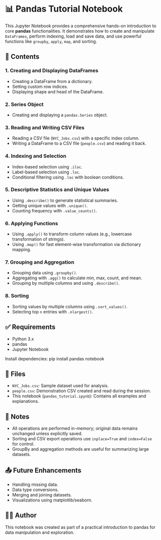 # 📊 Pandas Tutorial Notebook

This Jupyter Notebook provides a comprehensive hands-on introduction to core **pandas** functionalities. It demonstrates how to create and manipulate `DataFrames`, perform indexing, load and save data, and use powerful functions like `groupby`, `apply`, `map`, and sorting.

## 📘 Contents

### 1. **Creating and Displaying DataFrames**
- Creating a DataFrame from a dictionary.
- Setting custom row indices.
- Displaying shape and head of the DataFrame.

### 2. **Series Object**
- Creating and displaying a `pandas.Series` object.

### 3. **Reading and Writing CSV Files**
- Reading a CSV file (`NYC_Jobs.csv`) with a specific index column.
- Writing a DataFrame to a CSV file (`people.csv`) and reading it back.

### 4. **Indexing and Selection**
- Index-based selection using `.iloc`.
- Label-based selection using `.loc`.
- Conditional filtering using `.loc` with boolean conditions.

### 5. **Descriptive Statistics and Unique Values**
- Using `.describe()` to generate statistical summaries.
- Getting unique values with `.unique()`.
- Counting frequency with `.value_counts()`.

### 6. **Applying Functions**
- Using `.apply()` to transform column values (e.g., lowercase transformation of strings).
- Using `.map()` for fast element-wise transformation via dictionary mapping.

### 7. **Grouping and Aggregation**
- Grouping data using `.groupby()`.
- Aggregating with `.agg()` to calculate min, max, count, and mean.
- Grouping by multiple columns and using `.describe()`.

### 8. **Sorting**
- Sorting values by multiple columns using `.sort_values()`.
- Selecting top `n` entries with `.nlargest()`.

## ✅ Requirements
- Python 3.x
- pandas
- Jupyter Notebook

Install dependencies:
pip install pandas notebook

## 📂 Files
* `NYC_Jobs.csv`: Sample dataset used for analysis.
* `people.csv`: Demonstration CSV created and read during the session.
* This notebook (`pandas_tutorial.ipynb`): Contains all examples and explanations.

## 📌 Notes
* All operations are performed in-memory; original data remains unchanged unless explicitly saved.
* Sorting and CSV export operations use `inplace=True` and `index=False` for control.
* GroupBy and aggregation methods are useful for summarizing large datasets.

## 📤 Future Enhancements
* Handling missing data.
* Data type conversions.
* Merging and joining datasets.
* Visualizations using matplotlib/seaborn.

## 🧑‍💻 Author

This notebook was created as part of a practical introduction to pandas for data manipulation and exploration.
